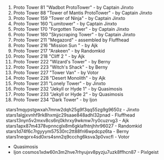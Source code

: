 
1. Proto Tower 81 "Wadbot ProtoTower" - by Captain Jinxto
2. Proto Tower 88 "Tower of Mantis ProtoTower" - by Captain Jinxto
3. Proto Tower 159 "Tower of Ninja" - by Captain Jinxto
4. Proto Tower 160 "Lumitower" - by Captain Jinxto
5. Proto Tower 170 "Forgotten Tower" - by Captain Jinxto
6. Proto Tower 180 "Skyscraping Tower" - by Captain Jinxto
7. Proto Tower 211 "Megazord" - assembled by Fluffhead
8. Proto Tower 216 "Mission Sun " - by Ajk
9. Proto Tower 217 "Arakeen" - by Randomkid
10. Proto Tower 218 "Cliff 2 " - by Ajk
11. Proto Tower 222 "Wizard's Tower" - by Berny
12. Proto Tower 223 "Witch's Shack" - by Berny
13. Proto Tower 227 "Tower Van" - by Votor
14. Proto Tower 228 "Desert Monolith" - by Ajk
15. Proto Tower 231 "Lonely Tower" - by Jinxto
16. Proto Tower 232 "Jekyll or Hyde 1" - by Quasimosis
17. Proto Tower 233 "Jekyll or Hyde 2" - by Quasimosis
18. Proto Tower 234 "Dark Tower" - by Ijon


stars1mqypstgwxah7mnw2dqh25g9f3qq55zg9g9650z - Jinxto
stars1algjxvnhf9rk8hxmjjc29saae848adhl32pnad - Fluffhead
stars13nyn5v2mxv8cs6nj0khrxy9wkmw7ry0cuzrvg3 - Ajk
stars1apx87m4378vpnncglx8m6gklafhtnjhhr96027 - Randomkid
stars1d74f6c7rgyyym57530rc2tt88fnl6wpdcpz6ta - Berny
stars1neqprx4sd0xrs4snn2q9ccchg6ksva3p0vxcfl - Votor
- Quasimosis
- Ijon
cosmos1xdw60n3m2hve7rhyujxv8pyzju7uzk8ffhcn87 - Pixlgeist

